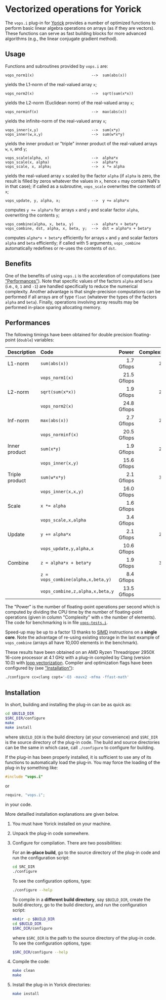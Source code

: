 Vectorized operations for Yorick
================================

The `vops.i` plug-in for [Yorick](http://yorick.github.com/) provides a number of
optimized functions to perform basic linear algebra operations on arrays (as if
they are vectors).  These functions can serve as fast building blocks for more
advanced algorithms (e.g., the linear conjugate gradient method).


Usage
-----

Functions and subroutines provided by `vops.i` are:

    vops_norm1(x)                          -->  sum(abs(x))

yields the L1-norm of the real-valued array `x`;

    vops_norm2(x)                          -->  sqrt(sum(x*x))

yields the L2-norm (Euclidean norm) of the real-valued array `x`;

    vops_norminf(x)                        -->  max(abs(x))

yields the infinite-norm of the real-valued array `x`;

    vops_inner(x,y)                        -->  sum(x*y)
    vops_inner(w,x,y)                      -->  sum(w*x*y)

yields the inner product or "triple" innner product of the real-valued arrays
`w`, `x`, and `y`;

    vops_scale(alpha, x)                   -->  alpha*x
    vops_scale(x, alpha)                   -->  alpha*x
    vops_scale, x, alpha;                  -->  x *= alpha

yields the real-valued array `x` scaled by the factor `alpha` (if `alpha` is
zero, the result is filled by zeros whatever the values in `x`, hence `x` may
contain NaN's in that case); if called as a subroutine, `vops_scale`
overwrites the contents of `x`;

    vops_update, y, alpha, x;              -->  y += alpha*x

computes `y += alpha*x` for arrays `x` and `y` and scalar factor `alpha`,
overwriting the contents `y`;

    vops_combine(alpha, x, beta, y)        -->  alpha*x + beta*y
    vops_combine, dst, alpha, x, beta, y;  -->  dst = alpha*x + beta*y

computes `alpha*x + beta*y` efficiently for arrays `x` and `y` and scalar
factors `alpha` and `beta` efficiently; if called with 5 arguments,
`vops_combine` automatically redefines or re-uses the contents of `dst`.


Benefits
--------

One of the benefits of using `vops.i` is the acceleration of computations (see
["Performances"](#performances)).  Note that specific values of the factors
`alpha` and `beta` (i.e., `0`, `1` and `-1`) are handled specifically to reduce
the numerical complexity.  Another advantage is that single-precision
computations can be performed if all arrays are of type `float` (whatever the
types of the factors `alpha` and `beta`).  Finally, operations involving array
results may be performed in-place sparing allocating memory.


Performances
------------

The following timings have been obtained for double precision floating-point
(`double`) variables:

| Description    | Code                               |       Power | Complexity |
|:---------------|:-----------------------------------|------------:|-----------:|
| L1-norm        | `sum(abs(x))`                      |  1.7 Gflops |      `2⋅n` |
|                | `vops_norm1(x)`                    | 21.5 Gflops |            |
| L2-norm        | `sqrt(sum(x*x))`                   |  1.9 Gflops |      `2⋅n` |
|                | `vops_norm2(x)`                    | 24.8 Gflops |            |
| Inf-norm       | `max(abs(x))`                      |  2.7 Gflops |      `2⋅n` |
|                | `vops_norminf(x)`                  | 20.5 Gflops |            |
| Inner product  | `sum(x*y)`                         |  1.9 Gflops |      `2⋅n` |
|                | `vops_inner(x,y)`                  | 15.6 Gflops |            |
| Triple product | `sum(w*x*y)`                       |  2.1 Gflops |      `3⋅n` |
|                | `vops_inner(x,x,y)`                | 16.0 Gflops |            |
| Scale          | `x *= alpha`                       |  1.6 Gflops |        `n` |
|                | `vops_scale,x,alpha`               |  3.4 Gflops |            |
| Update         | `y += alpha*x`                     |  2.1 Gflops |      `2⋅n` |
|                | `vops_update,y,alpha,x`            | 10.6 Gflops |            |
| Combine        | `z = alpha*x + beta*y`             |  1.9 Gflops |      `3⋅n` |
|                | `z = vops_combine(alpha,x,beta,y)` |  8.4 Gflops |            |
|                | `vops_combine,z,alpha,x,beta,y`    | 13.5 Gflops |            |

The "Power" is the number of floating-point operations per second which is
computed by dividing the CPU time by the number of floating-point operations
(given in column "Complexity" with `n` the number of elements).  The code for
benchmarking is in file [`vops-tests.i`](./vops-tests.i).

Speed-up may be up to a factor 13 thanks to
[SIMD](https://en.wikipedia.org/wiki/SIMD) instructions on a **single core**.
Note the advantage of re-using existing storage in the last example of
`vops_combine` (arrays all have 10,000 elements in the benchmark).

These results have been obtained on an AMD Ryzen Threadripper 2950X 16-core
processor at 4.1 GHz with a plug-in compiled by Clang (version 10.0) with [loop
vectorization](https://en.wikipedia.org/wiki/Automatic_vectorization).
Compiler and optimization flags have been configured by (see
["Installation"](#installation)):

```sh
./configure cc=clang copt='-O3 -mavx2 -mfma -ffast-math'
```


Installation
------------

In short, building and installing the plug-in can be as quick as:
```sh
cd $BUILD_DIR
$SRC_DIR/configure
make
make install
```
where `$BUILD_DIR` is the build directory (at your convenience) and `$SRC_DIR`
is the source directory of the plug-in code.  The build and source directories
can be the same in which case, call `./configure` to configure for building.

If the plug-in has been properly installed, it is sufficient to use any of its
functions to automatically load the plug-in.  You may force the loading of the
plug-in by something like:
```cpp
#include "vops.i"
```
or
```cpp
require, "vops.i";
```
in your code.

More detailled installation explanations are given below.

1. You must have Yorick installed on your machine.

2. Unpack the plug-in code somewhere.

3. Configure for compilation.  There are two possibilities:

   For an **in-place build**, go to the source directory of the plug-in code
   and run the configuration script:
   ```sh
   cd SRC_DIR
   ./configure
   ```
   To see the configuration options, type:
   ```sh
   ./configure --help
   ```

   To compile in a **different build directory**, say `$BUILD_DIR`, create the
   build directory, go to the build directory, and run the configuration
   script:
   ```sh
   mkdir -p $BUILD_DIR
   cd $BUILD_DIR
   $SRC_DIR/configure
   ```
   where `$SRC_DIR` is the path to the source directory of the plug-in code.
   To see the configuration options, type:
   ```sh
   $SRC_DIR/configure --help
   ```

4. Compile the code:
   ```sh
   make clean
   make
   ```

5. Install the plug-in in Yorick directories:
   ```sh
   make install
   ```

